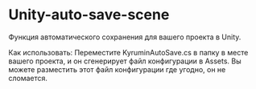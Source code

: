 # Unity-auto-save-scene
Функция автоматического сохранения для вашего проекта в Unity.

Как использовать:
Переместите KyruminAutoSave.cs в папку в месте вашего проекта, и он сгенерирует файл конфигурации в Assets. Вы можете разместить этот файл конфигурации где угодно, он не сломается.

